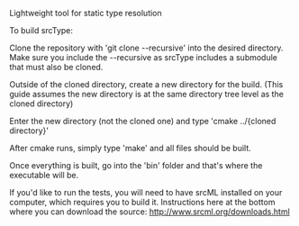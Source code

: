 Lightweight tool for static type resolution

To build srcType:

Clone the repository with 'git clone --recursive' into the desired directory. Make sure you include the --recursive as srcType includes a submodule that must also be cloned.

Outside of the cloned directory, create a new directory for the build. (This guide assumes the new directory is at the same directory tree level as the cloned directory)

Enter the new directory (not the cloned one) and type 'cmake ../{cloned directory}'

After cmake runs, simply type 'make' and all files should be built.

Once everything is built, go into the 'bin' folder and that's where the executable will be.

If you'd like to run the tests, you will need to have srcML installed on your computer, which requires you to build it. Instructions here at the bottom where you can download the source: http://www.srcml.org/downloads.html
